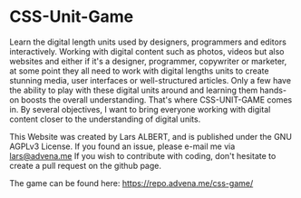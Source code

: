 # CSS-Unit-Game
Learn the digital length units used by designers, programmers and editors interactively.
Working with digital content such as photos, videos but also websites and either if it's a designer, programmer, copywriter or marketer, at some point they all need to work with digital lengths units to create stunning media, user interfaces or well-structured articles.
Only a few have the ability to play with these digital units around and learning them hands-on boosts the overall understanding.
That's where CSS-UNIT-GAME comes in. By several objectives, I want to bring everyone working with digital content closer to the understanding of digital units.


This Website was created by Lars ALBERT, and is published under the GNU AGPLv3 License. If you found an issue, please e-mail me via lars@advena.me
If you wish to contribute with coding, don't hesitate to create a pull request on the github page.

The game can be found here: https://repo.advena.me/css-game/
